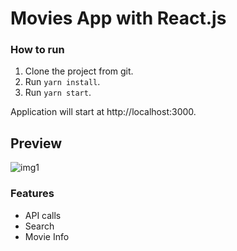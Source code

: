 # Movies App with React.js

### How to run

1. Clone the project from git.
2. Run `yarn install`.
3. Run `yarn start`.

Application will start at http://localhost:3000.

## Preview

![img1](/screenshots/Capture.PNG)


### Features 

- API calls
- Search 
- Movie Info

